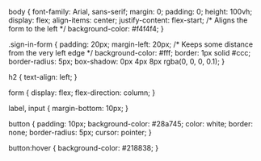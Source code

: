 body {
    font-family: Arial, sans-serif;
    margin: 0;
    padding: 0;
    height: 100vh;
    display: flex;
    align-items: center;
    justify-content: flex-start; /* Aligns the form to the left */
    background-color: #f4f4f4;
}

.sign-in-form {
    padding: 20px;
    margin-left: 20px; /* Keeps some distance from the very left edge */
    background-color: #fff;
    border: 1px solid #ccc;
    border-radius: 5px;
    box-shadow: 0px 4px 8px rgba(0, 0, 0, 0.1);
}

h2 {
    text-align: left;
}

form {
    display: flex;
    flex-direction: column;
}

label, input {
    margin-bottom: 10px;
}

button {
    padding: 10px;
    background-color: #28a745;
    color: white;
    border: none;
    border-radius: 5px;
    cursor: pointer;
}

button:hover {
    background-color: #218838;
}
